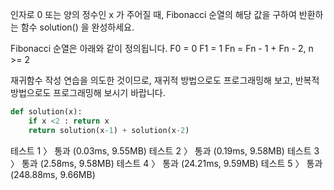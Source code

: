 인자로 0 또는 양의 정수인 x 가 주어질 때, 
Fibonacci 순열의 해당 값을 구하여 반환하는 함수 solution() 을 완성하세요.

Fibonacci 순열은 아래와 같이 정의됩니다.
F0 = 0
F1 = 1
Fn = Fn - 1 + Fn - 2, n >= 2

재귀함수 작성 연습을 의도한 것이므로, 
재귀적 방법으로도 프로그래밍해 보고, 반복적 방법으로도 프로그래밍해 보시기 바랍니다.

```python
def solution(x):
    if x <2 : return x
    return solution(x-1) + solution(x-2)
```

테스트 1 〉	통과 (0.03ms, 9.55MB)
테스트 2 〉	통과 (0.19ms, 9.58MB)
테스트 3 〉	통과 (2.58ms, 9.58MB)
테스트 4 〉	통과 (24.21ms, 9.59MB)
테스트 5 〉	통과 (248.88ms, 9.66MB)